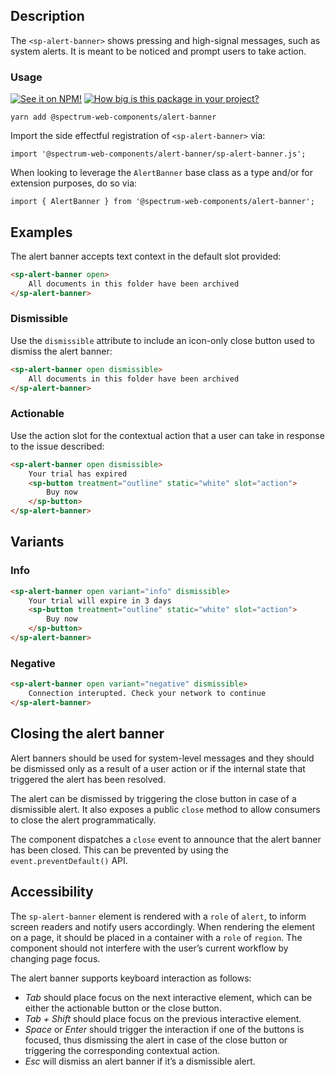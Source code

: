 ## Description

The `<sp-alert-banner>` shows pressing and high-signal messages, such as system alerts. It is meant to be noticed and prompt users to take action.

### Usage

[![See it on NPM!](https://img.shields.io/npm/v/@spectrum-web-components/alert-banner?style=for-the-badge)](https://www.npmjs.com/package/@spectrum-web-components/alert-banner)
[![How big is this package in your project?](https://img.shields.io/bundlephobia/minzip/@spectrum-web-components/alert-banner?style=for-the-badge)](https://bundlephobia.com/result?p=@spectrum-web-components/alert-banner)

```
yarn add @spectrum-web-components/alert-banner
```

Import the side effectful registration of `<sp-alert-banner>` via:

```
import '@spectrum-web-components/alert-banner/sp-alert-banner.js';
```

When looking to leverage the `AlertBanner` base class as a type and/or for extension purposes, do so via:

```
import { AlertBanner } from '@spectrum-web-components/alert-banner';
```

## Examples

The alert banner accepts text context in the default slot provided:

```html
<sp-alert-banner open>
    All documents in this folder have been archived
</sp-alert-banner>
```

### Dismissible

Use the `dismissible` attribute to include an icon-only close button used to dismiss the alert banner:

```html
<sp-alert-banner open dismissible>
    All documents in this folder have been archived
</sp-alert-banner>
```

### Actionable

Use the action slot for the contextual action that a user can take in response to the issue described:

```html
<sp-alert-banner open dismissible>
    Your trial has expired
    <sp-button treatment="outline" static="white" slot="action">
        Buy now
    </sp-button>
</sp-alert-banner>
```

## Variants

### Info

```html
<sp-alert-banner open variant="info" dismissible>
    Your trial will expire in 3 days
    <sp-button treatment="outline" static="white" slot="action">
        Buy now
    </sp-button>
</sp-alert-banner>
```

### Negative

```html
<sp-alert-banner open variant="negative" dismissible>
    Connection interupted. Check your network to continue
</sp-alert-banner>
```

## Closing the alert banner

Alert banners should be used for system-level messages and they should be dismissed only as a result of a user action or if the internal state that triggered the alert has been resolved.

The alert can be dismissed by triggering the close button in case of a dismissible alert. It also exposes a public `close` method to allow consumers to close the alert programmatically.

The component dispatches a `close` event to announce that the alert banner has been closed. This can be prevented by using the `event.preventDefault()` API.

## Accessibility

The `sp-alert-banner` element is rendered with a `role` of `alert`, to inform screen readers and notify users accordingly. When rendering the element on a page, it should be placed in a container with a `role` of `region`. The component should not interfere with the user’s current workflow by changing page focus.

The alert banner supports keyboard interaction as follows:

-   _Tab_ should place focus on the next interactive element, which can be either the actionable button or the close button.
-   _Tab + Shift_ should place focus on the previous interactive element.
-   _Space_ or _Enter_ should trigger the interaction if one of the buttons is focused, thus dismissing the alert in case of the close button or triggering the corresponding contextual action.
-   _Esc_ will dismiss an alert banner if it’s a dismissible alert.
